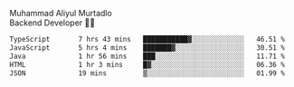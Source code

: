 Muhammad Aliyul Murtadlo
<br>
Backend Developer 👨‍💻
<br>
<!--START_SECTION:waka-->

```txt
TypeScript       7 hrs 43 mins   ███████████▓░░░░░░░░░░░░░   46.51 %
JavaScript       5 hrs 4 mins    ███████▓░░░░░░░░░░░░░░░░░   30.51 %
Java             1 hr 56 mins    ███░░░░░░░░░░░░░░░░░░░░░░   11.71 %
HTML             1 hr 3 mins     █▓░░░░░░░░░░░░░░░░░░░░░░░   06.36 %
JSON             19 mins         ▒░░░░░░░░░░░░░░░░░░░░░░░░   01.99 %
```

<!--END_SECTION:waka-->
